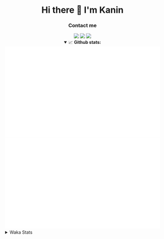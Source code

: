 <div align="center">
 <h1>Hi there 👋 I'm Kanin</h1>
 <h3>Contact me</h3>
 <a href="mailto:im@kanin.dev"><img src="https://img.shields.io/badge/gmail-%23D14836.svg?&style=for-the-badge&logo=gmail&logoColor=white"/></a>
 <a href="https://twitter.com/KaninDev"><img src="https://img.shields.io/badge/twitter-%231DA1F2.svg?&style=for-the-badge&logo=twitter&logoColor=white"/></a>
 <a href="https://www.linkedin.com/in/KaninDev"><img src="https://img.shields.io/badge/linkedin-%230077B5.svg?&style=for-the-badge&logo=linkedin&logoColor=white"/></a>
<details open>
  <summary>📈 <b>Github stats:</b></summary>
  <img src="https://github.com/Kanin/Kanin/blob/master/scripts/GitHubStats/generated/overview.svg"/>
  <img src="https://github.com/Kanin/Kanin/blob/master/scripts/GitHubStats/generated/languages.svg"/>
</details>
</div>

<details>
 <summary>Waka Stats</summary>

<!--START_SECTION:waka-->
![Code Time](http://img.shields.io/badge/Code%20Time-1%2C999%20hrs%2018%20mins-blue)

![Profile Views](http://img.shields.io/badge/Profile%20Views-7-blue)

![Lines of code](https://img.shields.io/badge/From%20Hello%20World%20I%27ve%20Written-821.2%20thousand%20lines%20of%20code-blue)

**🐱 My GitHub Data** 

> 📦 100.9 kB Used in GitHub's Storage 
 > 
> 🏆 223 Contributions in the Year 2023
 > 
> 🚫 Not Opted to Hire
 > 
> 📜 20 Public Repositories 
 > 
> 🔑 10 Private Repositories 
 > 
**I'm an Early 🐤** 

```text
🌞 Morning                2091 commits        ██████░░░░░░░░░░░░░░░░░░░   25.66 % 
🌆 Daytime                2440 commits        ███████░░░░░░░░░░░░░░░░░░   29.94 % 
🌃 Evening                2436 commits        ███████░░░░░░░░░░░░░░░░░░   29.89 % 
🌙 Night                  1182 commits        ████░░░░░░░░░░░░░░░░░░░░░   14.50 % 
```
📅 **I'm Most Productive on Monday** 

```text
Monday                   1575 commits        █████░░░░░░░░░░░░░░░░░░░░   19.33 % 
Tuesday                  1056 commits        ███░░░░░░░░░░░░░░░░░░░░░░   12.96 % 
Wednesday                755 commits         ██░░░░░░░░░░░░░░░░░░░░░░░   09.26 % 
Thursday                 1221 commits        ████░░░░░░░░░░░░░░░░░░░░░   14.98 % 
Friday                   1284 commits        ████░░░░░░░░░░░░░░░░░░░░░   15.76 % 
Saturday                 791 commits         ██░░░░░░░░░░░░░░░░░░░░░░░   09.71 % 
Sunday                   1467 commits        ████░░░░░░░░░░░░░░░░░░░░░   18.00 % 
```


📊 **This Week I Spent My Time On** 

```text
🕑︎ Time Zone: America/New_York

💬 Programming Languages: 
Python                   4 hrs 52 mins       ███████████████████░░░░░░   77.23 % 
GitIgnore file           58 mins             ████░░░░░░░░░░░░░░░░░░░░░   15.36 % 
.env file                8 mins              █░░░░░░░░░░░░░░░░░░░░░░░░   02.34 % 
requirements.txt         7 mins              █░░░░░░░░░░░░░░░░░░░░░░░░   02.01 % 
Bash                     6 mins              ░░░░░░░░░░░░░░░░░░░░░░░░░   01.74 % 

🔥 Editors: 
PyCharm                  6 hrs 18 mins       █████████████████████████   100.00 % 

🐱‍💻 Projects: 
BB-CommunityBot          2 hrs 57 mins       ████████████░░░░░░░░░░░░░   46.95 % 
OhioBot                  2 hrs 4 mins        ████████░░░░░░░░░░░░░░░░░   32.94 % 
Bot                      1 hr 7 mins         ████░░░░░░░░░░░░░░░░░░░░░   17.93 % 
Unknown Project          4 mins              ░░░░░░░░░░░░░░░░░░░░░░░░░   01.30 % 
Naila.py                 2 mins              ░░░░░░░░░░░░░░░░░░░░░░░░░   00.72 % 

💻 Operating System: 
Windows                  6 hrs 18 mins       █████████████████████████   100.00 % 
```

**I Mostly Code in Python** 

```text
Python                   26 repos            ██████████████░░░░░░░░░░░   57.78 % 
Java                     7 repos             ████░░░░░░░░░░░░░░░░░░░░░   15.56 % 
JavaScript               4 repos             ██░░░░░░░░░░░░░░░░░░░░░░░   08.89 % 
Kotlin                   2 repos             █░░░░░░░░░░░░░░░░░░░░░░░░   04.44 % 
HTML                     2 repos             █░░░░░░░░░░░░░░░░░░░░░░░░   04.44 % 
```



**Timeline**

![Lines of Code chart](https://raw.githubusercontent.com/Kanin/Kanin/master/assets/bar_graph.png)


 Last Updated on 01/07/2023 21:33:46 UTC
<!--END_SECTION:waka-->
</details>
